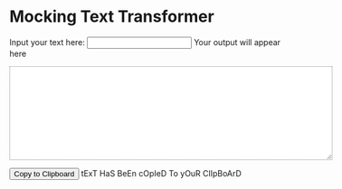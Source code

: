 <link rel="stylesheet" href="https://unpkg.com/purecss@2.0.5/build/pure-min.css" integrity="sha384-G9DpmGxRIF6tpgbrkZVcZDeIomEU22LgTguPAI739bbKytjPE/kHTK5YxjJAAEXC" crossorigin="anonymous">


<div id="app">

  # Mocking Text Transformer

  <label for="inputText">Input your text here:</label> <input type="text" v-model="text" id="inputText">
  <label for="outputText">Your output will appear here</label>  
  <textarea rows="8" cols="50" class="mocking" v-model="mocking"></textarea>

  <button>Copy to Clipboard</button>
  <transition name="fade"><span v-if="copied">tExT HaS BeEn cOpIeD To yOuR ClIpBoArD</span></transition></div>

  <style>.mocking { font-size: 1.25em; font-weight: bold; border-style: dotted; } .fade-enter-active, .fade-leave-active { transition: opacity .5s; } .fade-enter, .fade-leave-to { opacity: 0; }</style>
